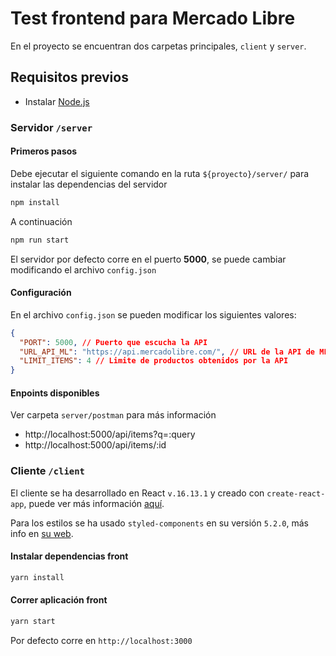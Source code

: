 # Test frontend para Mercado Libre

En el proyecto se encuentran dos carpetas principales, `client` y `server`.

## Requisitos previos

- Instalar <a href="https://nodejs.org/en/download/" target="_blank">Node.js</a>

### Servidor `/server`

#### Primeros pasos

Debe ejecutar el siguiente comando en la ruta `${proyecto}/server/` para instalar las dependencias del servidor

```sh
npm install
```

A continuación

```sh
npm run start
```

El servidor por defecto corre en el puerto **5000**, se puede cambiar modificando el archivo `config.json`

#### Configuración

En el archivo `config.json` se pueden modificar los siguientes valores:

```json
{
  "PORT": 5000, // Puerto que escucha la API
  "URL_API_ML": "https://api.mercadolibre.com/", // URL de la API de ML
  "LIMIT_ITEMS": 4 // Limite de productos obtenidos por la API
}
```

#### Enpoints disponibles

Ver carpeta `server/postman` para más información

- http://localhost:5000/api/items?q=:query
- http://localhost:5000/api/items/:id

### Cliente `/client`

El cliente se ha desarrollado en React `v.16.13.1` y creado con `create-react-app`, puede ver más información <a href="https://create-react-app.dev/" target="_blank">aquí</a>.

Para los estilos se ha usado `styled-components` en su versión `5.2.0`, más info en <a href="https://styled-components.com/" target="_blank"> su web</a>.

#### Instalar dependencias front

```sh
yarn install
```

#### Correr aplicación front

```sh
yarn start
```

Por defecto corre en `http://localhost:3000`
